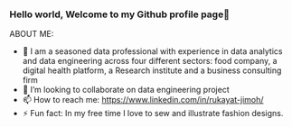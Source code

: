 ### Hello world, Welcome to my Github profile page👋


ABOUT ME:

- 🔭 I am a seasoned data professional with experience in data analytics and data engineering across four different sectors: food company, a digital health platform, a Research institute and a business consulting firm
- 👯 I’m looking to collaborate on data engineering project 
- 📫 How to reach me: https://www.linkedin.com/in/rukayat-jimoh/
- ⚡ Fun fact: In my free time I love to sew and illustrate fashion designs.

